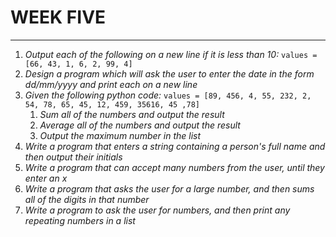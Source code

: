 # WEEK FIVE
---
1. *Output each of the following on a new line if it is less than 10:* `values = [66, 43, 1, 6, 2, 99, 4]`
2. *Design a program which will ask the user to enter the date in the form dd/mm/yyyy and print each on a new line*
3. *Given the following python code:* `values = [89, 456, 4, 55, 232, 2, 54, 78, 65, 45, 12, 459, 35616, 45 ,78]`
   1. *Sum all of the numbers and output the result*
   2. *Average all of the numbers and output the result*
   3. *Output the maximum number in the list*
4. *Write a program that enters a string containing a person's full name and then output their initials*
5. *Write a program that can accept many numbers from the user, until they enter an x*
6. *Write a program that asks the user for a large number, and then sums all of the digits in that number* 
7. *Write a program to ask the user for numbers, and then print any repeating numbers in a list*
